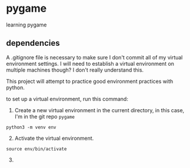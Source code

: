 # pygame
learning pygame

## dependencies

A .gitignore file is necessary to make sure I don't commit all of my virtual environment settings. I will need to establish a virtual environment on multiple machines though? I don't really understand this.

This project will attempt to practice good environment practices with python.

to set up a virtual environment, run this command:

1. Create a new virtual environment in the current directory, in this case, I'm in the git repo `pygame`

`python3 -m venv env`

2. Activate the virtual environment.

`source env/bin/activate`

3. 